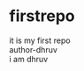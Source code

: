 # firstrepo 
it is my first repo
<br>
author-dhruv                                                      
i am dhruv 